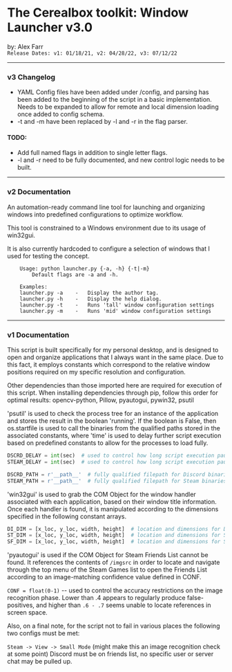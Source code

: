 
# The Cerealbox toolkit: Window Launcher v3.0 
by: Alex Farr\
`Release Dates: v1: 01/18/21, v2: 04/28/22, v3: 07/12/22`

---
### v3 Changelog

- YAML Config files have been added under /config, and parsing has been added 
    to the beginning of the script in a basic implementation. Needs to be expanded to
    allow for remote and local dimension loading once added to config schema.
- -t and -m have been replaced by -l and -r in the flag parser. 
    
#### TODO:
- Add full named flags in addition to single letter flags.
- -l and -r need to be fully documented, and new control logic needs to be built. 

---

### v2 Documentation

An automation-ready command line tool for launching and organizing windows into predefined
configurations to optimize workflow.

This tool is constrained to a Windows environment due to its usage of win32gui. 

It is also currently hardcoded to configure a selection of windows that I used for testing
the concept.

```
    Usage: python launcher.py {-a, -h} {-t|-m}
        Default flags are -a and -h.

    Examples:
    launcher.py -a    -   Display the author tag.
    launcher.py -h    -   Display the help dialog.
    launcher.py -t    -   Runs 'tall' window configuration settings
    launcher.py -m    -   Runs 'mid' window configuration settings
```

---

### v1 Documentation

This script is built specifically for my personal desktop, and is designed to open and organize
applications that I always want in the same place. Due to this fact, it employs constants which
correspond to the relative window positions required on my specific resolution and configuration.

Other dependencies than those imported here are required for execution of this script.
When installing dependencies through pip, follow this order for optimal results:
opencv-python, Pillow, pyautogui, pywin32, psutil

'psutil' is used to check the process tree for an instance of the application and stores the result
in the boolean 'running'. If the boolean is False, then os.startfile is used to call the binaries
from the qualified paths stored in the associated constants, where 'time' is used to delay further
script execution based on predefined constants to allow for the processes to load fully.

```python
DSCRD_DELAY = int(sec)  # used to control how long script execution pauses while loading Discord.
STEAM_DELAY = int(sec)  # used to control how long script execution pauses while loading Steam.
```

```python
DSCRD_PATH = r'__path__'  # fully qualified filepath for Discord binaries, usually in AppData Local.
STEAM_PATH = r'__path__'  # fully qualified filepath for Steam binaries, usually in ProgramFiles.
```

'win32gui' is used to grab the COM Object for the window handler associated with each application,
based on their window title information. Once each handler is found, it is manipulated according
to the dimensions specified in the following constant arrays.

```python
DI_DIM = [x_loc, y_loc, width, height]  # location and dimensions for Discord chat.
ST_DIM = [x_loc, y_loc, width, height]  # location and dimensions for Steam Games list.
SF_DIM = [x_loc, y_loc, width, height]  # location and dimensions for Steam Friends list.
```

'pyautogui' is used if the COM Object for Steam Friends List cannot be found. It references the
contents of `/imgsrc` in order to locate and navigate through the top menu of the Steam Games list
to open the Friends List according to an image-matching confidence value defined in CONF.

`CONF = float(0-1)` -- used to control the accuracy restrictions on the image recognition phase.
Lower than .4 appears to regularly produce false-positives, and higher than `.6 - .7` seems
unable to locate references in screen space.

Also, on a final note, for the script not to fail in various places the following two configs
must be met:

`Steam -> View -> Small Mode` (might make this an image recognition check at some point)
Discord must be on friends list, no specific user or server chat may be pulled up.
